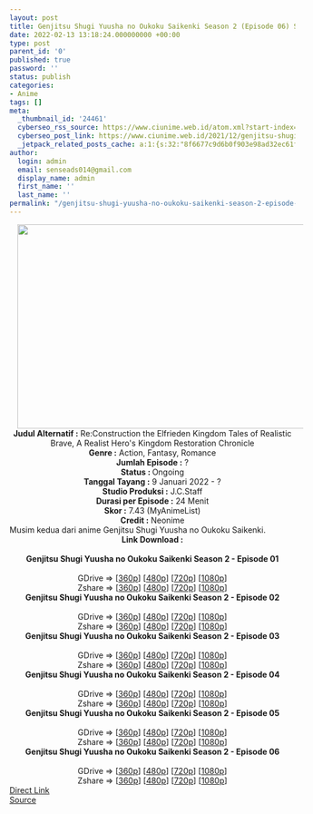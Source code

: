 ```yaml
---
layout: post
title: Genjitsu Shugi Yuusha no Oukoku Saikenki Season 2 (Episode 06) Subtitle Indonesia
date: 2022-02-13 13:18:24.000000000 +00:00
type: post
parent_id: '0'
published: true
password: ''
status: publish
categories:
- Anime
tags: []
meta:
  _thumbnail_id: '24461'
  cyberseo_rss_source: https://www.ciunime.web.id/atom.xml?start-index=1
  cyberseo_post_link: https://www.ciunime.web.id/2021/12/genjitsu-shugi-yuusha-no-oukoku.html
  _jetpack_related_posts_cache: a:1:{s:32:"8f6677c9d6b0f903e98ad32ec61f8deb";a:2:{s:7:"expires";i:1652413869;s:7:"payload";a:3:{i:0;a:1:{s:2:"id";i:25305;}i:1;a:1:{s:2:"id";i:25105;}i:2;a:1:{s:2:"id";i:25048;}}}}
author:
  login: admin
  email: senseads014@gmail.com
  display_name: admin
  first_name: ''
  last_name: ''
permalink: "/genjitsu-shugi-yuusha-no-oukoku-saikenki-season-2-episode-06-subtitle-indonesia/"
---
```

<div class="separator" style="clear: both; text-align: center;"><a href="https://blogger.googleusercontent.com/img/a/AVvXsEjDScSGJptwwz9V9IP8sJfu14dimJe9myxOYOx2_D3zjH12hCLl0hvQbemWPv9gQiFgcLnE8nQW_djuqZB5dnQtkQD4RIQ5zIps-U4g0e-shKd9Mf1uqVy_gnj-WbM3gsBUG_gxcuqAd6ly6AY-daFPmaU4Zbuf8sMYZkAzJgs80f6X_2HzcDuAsPQO=s1280" style="margin-left: 1em; margin-right: 1em;"><img border="0" data-original-height="720" data-original-width="1280" height="360" src="{{ site.baseurl }}/assets/2022/02/AVvXsEjDScSGJptwwz9V9IP8sJfu14dimJe9myxOYOx2_D3zjH12hCLl0hvQbemWPv9gQiFgcLnE8nQW_djuqZB5dnQtkQD4RIQ5zIps-U4g0e-shKd9Mf1uqVy_gnj-WbM3gsBUG_gxcuqAd6ly6AY-daFPmaU4Zbuf8sMYZkAzJgs80f6X_2HzcDuAsPQO=w640-h360" width="640" /></a></div>
<div class="separator" style="clear: both; text-align: center;"></div>
<div style="text-align: center;"><b>Judul</b><b><b> Alternatif</b> :</b> Re:Construction the Elfrieden Kingdom Tales of Realistic Brave, A Realist Hero's Kingdom Restoration Chronicle</div>
<div style="text-align: center;"><b><b>Genre :</b></b> Action, Fantasy, Romance</div>
<div style="text-align: center;"><b>Jumlah Episode :</b> ?<br /><b>Status :&nbsp;</b>Ongoing<br /><b>Tanggal Tayang :</b> 9 Januari 2022 - ?<br /><b>Studio Produksi :</b>&nbsp;J.C.Staff<br /><b>Durasi per Episode :</b> 24 Menit</div>
<div style="text-align: center;"><b>Skor :</b> 7.43 (MyAnimeList)</div>
<div style="text-align: center;"><b>Credit :</b>&nbsp;Neonime</div>
<div style="text-align: center;"></div>
<div style="text-align: justify;">Musim kedua dari anime&nbsp;Genjitsu Shugi Yuusha no Oukoku Saikenki.</div>
<div style="text-align: justify;"></div>
<div style="text-align: justify;"></div>
<div style="text-align: center;">
<div style="text-align: center;">
<div style="text-align: left;">
<div style="text-align: center;"><b>Link Download :</b></div>
<div style="text-align: center;"><b><br /></b></div>
<div style="text-align: center;"><span style="text-align: left;"><b>Genjitsu Shugi Yuusha no Oukoku Saikenki Season 2&nbsp;</b></span><b>- Episode 01</b></div>
<div style="text-align: center;"><b><br /></b></div>
<div style="text-align: center;">GDrive =&gt; [<a href="https://acefile.co/f/64763118/gsy-14-360p-samehadaku-care-mp4" target="_blank" rel="noopener">360p</a>] [<a href="https://acefile.co/f/64765407/neonime_gsy-14-480p-zip" target="_blank" rel="noopener">480p</a>] [<a href="https://acefile.co/f/64765854/neonime_gsy-14-720p-zip" target="_blank" rel="noopener">720p</a>] [<a href="https://acefile.co/f/64765852/neonime_gsy-14-1080p-zip" target="_blank" rel="noopener">1080p</a>]</div>
<div style="text-align: center;">Zshare =&gt; [<a href="https://www81.zippyshare.com/v/vjnTkMZd/file.html" target="_blank" rel="noopener">360p</a>] [<a href="https://www110.zippyshare.com/v/96QtftOQ/file.html" target="_blank" rel="noopener">480p</a>] [<a href="https://www97.zippyshare.com/v/XqAZOyKZ/file.html" target="_blank" rel="noopener">720p</a>] [<a href="https://www2.zippyshare.com/v/WqhfLDmK/file.html" target="_blank" rel="noopener">1080p</a>]</div>
<div style="text-align: center;"></div>
<div style="text-align: center;">
<div><span style="text-align: left;"><b>Genjitsu Shugi Yuusha no Oukoku Saikenki Season 2&nbsp;</b></span><b>- Episode 02</b></div>
<div><b><br /></b></div>
<div>GDrive =&gt; [<a href="https://acefile.co/f/65390847/gsy-15-360p-samehadaku-care-mp4" target="_blank" rel="noopener">360p</a>] [<a href="https://acefile.co/f/65395033/neonime_gsy-15-480p-zip" target="_blank" rel="noopener">480p</a>] [<a href="https://acefile.co/f/65395034/neonime_gsy-15-720p-zip" target="_blank" rel="noopener">720p</a>] [<a href="https://acefile.co/f/65395035/neonime_gsy-15-1080p-zip" target="_blank" rel="noopener">1080p</a>]</div>
<div>Zshare =&gt; [<a href="https://www68.zippyshare.com/v/Q6Lp92ja/file.html" target="_blank" rel="noopener">360p</a>] [<a href="https://www6.zippyshare.com/v/EXRP1gHK/file.html" target="_blank" rel="noopener">480p</a>] [<a href="https://www62.zippyshare.com/v/CO1iPcvQ/file.html" target="_blank" rel="noopener">720p</a>] [<a href="https://www77.zippyshare.com/v/ECRHl4cn/file.html" target="_blank" rel="noopener">1080p</a>]</div>
<div></div>
<div>
<div><span style="text-align: left;"><b>Genjitsu Shugi Yuusha no Oukoku Saikenki Season 2&nbsp;</b></span><b>- Episode 03</b></div>
<div><b><br /></b></div>
<div>GDrive =&gt; [<a href="https://acefile.co/f/66008053/gsy-16-360p-samehadaku-care-mp4" target="_blank" rel="noopener">360p</a>] [<a href="https://acefile.co/f/66013475/neonime_gsy-16-480p-zip" target="_blank" rel="noopener">480p</a>] [<a href="https://acefile.co/f/66013477/neonime_gsy-16-720p-zip" target="_blank" rel="noopener">720p</a>] [<a href="https://acefile.co/f/66013479/neonime_gsy-16-1080p-zip" target="_blank" rel="noopener">1080p</a>]</div>
<div>Zshare =&gt; [<a href="https://www83.zippyshare.com/v/Lf0hqblT/file.html" target="_blank" rel="noopener">360p</a>] [<a href="https://www69.zippyshare.com/v/aarFAMVB/file.html" target="_blank" rel="noopener">480p</a>] [<a href="https://www29.zippyshare.com/v/yofkrR7B/file.html" target="_blank" rel="noopener">720p</a>] [<a href="https://www66.zippyshare.com/v/CE7tR0iQ/file.html" target="_blank" rel="noopener">1080p</a>]</div>
</div>
<div></div>
<div>
<div><span style="text-align: left;"><b>Genjitsu Shugi Yuusha no Oukoku Saikenki Season 2&nbsp;</b></span><b>- Episode 04</b></div>
<div><b><br /></b></div>
<div>GDrive =&gt; [<a href="https://acefile.co/f/66606875/gsy-17-360p-samehadaku-care-mp4" target="_blank" rel="noopener">360p</a>] [<a href="https://acefile.co/f/66612954/neonime_gsy-17-480p-zip" target="_blank" rel="noopener">480p</a>] [<a href="https://acefile.co/f/66612949/neonime_gsy-17-720p-zip" target="_blank" rel="noopener">720p</a>] [<a href="https://acefile.co/f/66612945/neonime_gsy-17-1080p-zip" target="_blank" rel="noopener">1080p</a>]</div>
<div>Zshare =&gt; [<a href="https://www5.zippyshare.com/v/Q06Z07X6/file.html" target="_blank" rel="noopener">360p</a>] [<a href="https://www69.zippyshare.com/v/Iwfipddq/file.html" target="_blank" rel="noopener">480p</a>] [<a href="https://www40.zippyshare.com/v/ECzIWaSi/file.html" target="_blank" rel="noopener">720p</a>] [<a href="https://www115.zippyshare.com/v/WSPNJe0Y/file.html" target="_blank" rel="noopener">1080p</a>]</div>
</div>
<div></div>
<div>
<div><span style="text-align: left;"><b>Genjitsu Shugi Yuusha no Oukoku Saikenki Season 2&nbsp;</b></span><b>- Episode 05</b></div>
<div><b><br /></b></div>
<div>GDrive =&gt; [<a href="https://acefile.co/f/67204569/gsy-18-360p-samehadaku-care-mp4" target="_blank" rel="noopener">360p</a>] [<a href="https://acefile.co/f/67204576/gsy-18-480p-samehadaku-care-mp4" target="_blank" rel="noopener">480p</a>] [<a href="https://acefile.co/f/67204808/gsy-18-mp4hd-samehadaku-care-mp4" target="_blank" rel="noopener">720p</a>] [<a href="https://acefile.co/f/67204952/gsy-18-fullhd-samehadaku-care-mp4" target="_blank" rel="noopener">1080p</a>]</div>
<div>Zshare =&gt; [<a href="https://www101.zippyshare.com/v/TA8PnMX6/file.html" target="_blank" rel="noopener">360p</a>] [<a href="https://www101.zippyshare.com/v/Snc8fqKy/file.html" target="_blank" rel="noopener">480p</a>] [<a href="https://www61.zippyshare.com/v/Ginyh2Pu/file.html" target="_blank" rel="noopener">720p</a>] [<a href="https://www75.zippyshare.com/v/PPMId4nj/file.html" target="_blank" rel="noopener">1080p</a>]</div>
</div>
<div></div>
<div>
<div><span style="text-align: left;"><b>Genjitsu Shugi Yuusha no Oukoku Saikenki Season 2&nbsp;</b></span><b>- Episode 06</b></div>
<div><b><br /></b></div>
<div>GDrive =&gt; [<a href="https://acefile.co/f/67836626/gsy-19-360p-samehadaku-care-mp4" target="_blank" rel="noopener">360p</a>] [<a href="https://acefile.co/f/67836633/gsy-19-480p-samehadaku-care-mp4" target="_blank" rel="noopener">480p</a>] [<a href="https://acefile.co/f/67836941/gsy-19-mp4hd-samehadaku-care-mp4" target="_blank" rel="noopener">720p</a>] [<a href="https://acefile.co/f/67838248/gsy-19-fullhd-samehadaku-care-mp4" target="_blank" rel="noopener">1080p</a>]</div>
<div>Zshare =&gt; [<a href="https://www110.zippyshare.com/v/DdNwEddS/file.html" target="_blank" rel="noopener">360p</a>] [<a href="https://www46.zippyshare.com/v/bpsxYJ32/file.html" target="_blank" rel="noopener">480p</a>] [<a href="https://www59.zippyshare.com/v/KS936T0z/file.html" target="_blank" rel="noopener">720p</a>] [<a href="https://www10.zippyshare.com/v/YAkkNxLY/file.html" target="_blank" rel="noopener">1080p</a>]</div>
</div>
</div>
</div>
</div>
</div>
<link rel="stylesheet" href="https://cdnjs.cloudflare.com/ajax/libs/font-awesome/4.7.0/css/font-awesome.min.css" />
<div class="divbtn"> <a href="https://handymansurrender.com/fihup8buzv?key=94550f7ce39444073321dde3b8782f97" class="btn"><i class="fa fa-download"></i> Direct Link</a> <br /><a href="https://www.ciunime.web.id/2021/12/genjitsu-shugi-yuusha-no-oukoku.html">Source</a> </div>
